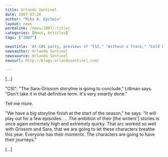 ```yaml
---
title: Orlando Sentinel
date: 2007-07-20
author: "Mika A. Epstein"
layout: news
permalink: /news/2007/:title/
categories: [News, Articles]
tags: ["2007"]

newstitle: 'At CBS party, previews of "CSI," "Without a Trace," "Cold Case," "The Amazing Race" and more'
newsauthor: Orlando Sentinel
newssource: Orlando Sentinel
newsurl: http://blogs.orlandosentinel.com/

---
```


[...]

"CSI": "The Sara-Grissom storyline is going to conclude," Littman says. "Don't take it in that definitive term. It's very smartly done."

Tell me more.

"We have a big storyline finish at the start of the season," he says. "It will play out for a few episodes. ... The ambition of their [the writers'] stories is once again extremely high and extremely quirky. That arc worked so well with Grissom and Sara, that we are going to let these characters breathe this year. Everyone has their moments. The characters are going to have their journeys."

[...]
